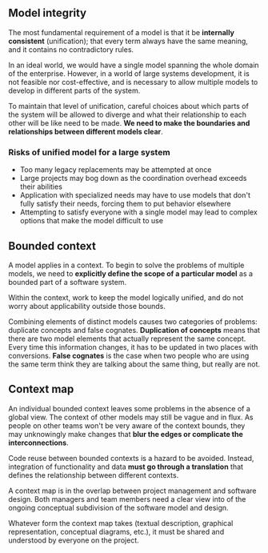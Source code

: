## Model integrity

The most fundamental requirement of a model is that it be **internally consistent** (unification); that every term always have the same meaning, and it contains no contradictory rules.

In an ideal world, we would have a single model spanning the whole domain of the enterprise. However, in a world of large systems development, it is not feasible nor cost-effective, and is necessary to allow multiple models to develop in different parts of the system.

To maintain that level of unification, careful choices about which parts of the system will be allowed to diverge and what their relationship to each other will be like need to be made. **We need to make the boundaries and relationships between different models clear**.

### Risks of unified model for a large system

- Too many legacy replacements may be attempted at once
- Large projects may bog down as the coordination overhead exceeds their abilities
- Application with specialized needs may have to use models that don't fully satisfy their needs, forcing them to put behavior elsewhere
- Attempting to satisfy everyone with a single model may lead to complex options that make the model difficult to use

## Bounded context

A model applies in a context. To begin to solve the problems of multiple models, we need to **explicitly define the scope of a particular model** as a bounded part of a software system.

Within the context, work to keep the model logically unified, and do not worry about applicability outside those bounds.

Combining elements of distinct models causes two categories of problems: duplicate concepts and false cognates. **Duplication of concepts** means that there are two model elements that actually represent the same concept. Every time this information changes, it has to be updated in two places with conversions. **False cognates** is the case when two people who are using the same term think they are talking about the same thing, but really are not.

## Context map

An individual bounded context leaves some problems in the absence of a global view. The context of other models may still be vague and in flux. As people on other teams won't be very aware of the context bounds, they may unknowingly make changes that **blur the edges or complicate the interconnections**.

Code reuse between bounded contexts is a hazard to be avoided. Instead, integration of functionality and data **must go through a translation** that defines the relationship between different contexts.

A context map is in the overlap between project management and software design. Both managers and team members need a clear view into of the ongoing conceptual subdivision of the software model and design.

Whatever form the context map takes (textual description, graphical representation, conceptual diagrams, etc.), it must be shared and understood by everyone on the project.
